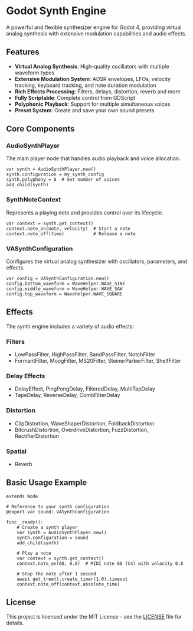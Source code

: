 # Godot Synth Engine

A powerful and flexible synthesizer engine for Godot 4, providing virtual analog synthesis with extensive modulation capabilities and audio effects.

## Features

- **Virtual Analog Synthesis**: High-quality oscillators with multiple waveform types
- **Extensive Modulation System**: ADSR envelopes, LFOs, velocity tracking, keyboard tracking, and note duration modulation
- **Rich Effects Processing**: Filters, delays, distortion, reverb and more
- **Fully Scriptable**: Complete control from GDScript
- **Polyphonic Playback**: Support for multiple simultaneous voices
- **Preset System**: Create and save your own sound presets

## Core Components

### AudioSynthPlayer

The main player node that handles audio playback and voice allocation.

```gdscript
var synth = AudioSynthPlayer.new()
synth.configuration = my_synth_config
synth.polyphony = 8  # Set number of voices
add_child(synth)
```

### SynthNoteContext

Represents a playing note and provides control over its lifecycle.

```gdscript
var context = synth.get_context()
context.note_on(note, velocity)  # Start a note
context.note_off(time)           # Release a note
```

### VASynthConfiguration

Configures the virtual analog synthesizer with oscillators, parameters, and effects.

```gdscript
var config = VASynthConfiguration.new()
config.bottom_waveform = WaveHelper.WAVE_SINE
config.middle_waveform = WaveHelper.WAVE_SAW
config.top_waveform = WaveHelper.WAVE_SQUARE
```

## Effects

The synth engine includes a variety of audio effects:

### Filters
- LowPassFilter, HighPassFilter, BandPassFilter, NotchFilter
- FormantFilter, MoogFilter, MS20Filter, SteinerParkerFilter, ShelfFilter

### Delay Effects
- DelayEffect, PingPongDelay, FilteredDelay, MultiTapDelay
- TapeDelay, ReverseDelay, CombFilterDelay

### Distortion
- ClipDistortion, WaveShaperDistortion, FoldbackDistortion
- BitcrushDistortion, OverdriveDistortion, FuzzDistortion, RectifierDistortion

### Spatial
- Reverb

## Basic Usage Example

```gdscript
extends Node

# Reference to your synth configuration
@export var sound: VASynthConfiguration

func _ready():
    # Create a synth player
    var synth = AudioSynthPlayer.new()
    synth.configuration = sound
    add_child(synth)
    
    # Play a note
    var context = synth.get_context()
    context.note_on(60, 0.8)  # MIDI note 60 (C4) with velocity 0.8
    
    # Stop the note after 1 second
    await get_tree().create_timer(1.0).timeout
    context.note_off(context.absolute_time)
```

## License

This project is licensed under the MIT License - see the [LICENSE](LICENSE) file for details.
